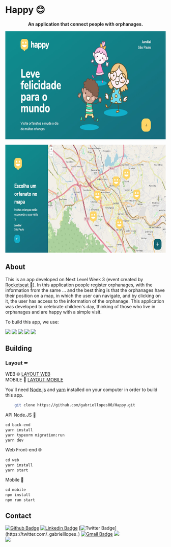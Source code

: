 # Happy 😊
<p align="center">
  <strong>An application that connect people with orphanages.</strong>
</p>

<p align="center">
    <img width="700" height="338" src="./github_images/1.jpg">
</p>
<p align="center">
    <img width="700" height="338" src="./github_images/2.jpg">
</p>

## About
This is an app developed on Next Level Week 3 (event created by [Rocketseat 🚀](https://rocketseat.com.br/)).
In this application people register orphanages, with the information from the same ... and the best thing is that the orphanages have their position on a map, in which the user can navigate, and by clicking on it, the user has access to the information of the orphanage.
This application was developed to celebrate children's day, thinking of those who live in orphanages and are happy with a simple visit.

To build this app, we use:
<div class="row">
  <img src="https://img.shields.io/badge/node.js%20-%2343853D.svg?&style=for-the-badge&logo=node.js&logoColor=white">
  <img src="	https://img.shields.io/badge/typescript%20-%23007ACC.svg?&style=for-the-badge&logo=typescript&logoColor=white">
  <img src="https://img.shields.io/badge/react%20-%2320232a.svg?&style=for-the-badge&logo=react&logoColor=%2361DAFB">
  <img src="https://img.shields.io/badge/sqlite-%2307405e.svg?&style=for-the-badge&logo=sqlite&logoColor=white">
  <img src="https://img.shields.io/badge/javascript-%23F7DF1E.svg?&style=flat-square&logo=javascript&logoColor=black&labelColor=black">
</div>

## Building

### Layout ✒
WEB 🌐 [LAYOUT WEB](https://nodejs.org) <br>
MOBILE 📱 [LAYOUT MOBILE](https://nodejs.org)

You'll need [Node.js](https://nodejs.org) and  [yarn](https://classic.yarnpkg.com/en/docs/install/#windows-stable) installed on your computer in order to build this app.

```bash
    git clone https://github.com/gabriellopes00/Happy.git
```

API Node.JS 🚀

```ssh
cd back-end
yarn install
yarn typeorm migration:run
yarn dev
```

Web Front-end 🌐

```ssh
cd web
yarn install
yarn start
```

Mobile 📱

```ssh
cd mobile
npm install
npm run start
```

## Contact

[![Github Badge](https://img.shields.io/badge/-Github-000?style=flat-square&logo=Github&logoColor=white&link=https://github.com/gabriellopes00)](https://github.com/gabriellopes00)
[![Linkedin Badge](https://img.shields.io/badge/-LinkedIn-blue?style=flat-square&logo=Linkedin&logoColor=white&link=https://www.linkedin.com/in/gabriel-lopes-6625631b0/)](https://www.linkedin.com/in/gabriel-lopes-6625631b0/)
[![Twitter Badge](https://img.shields.io/badge/-Twitter-1ca0f1?style=flat-square&labelColor=1ca0f1&logo=twitter&logoColor=white&link=https://twitter.com/_gabrielllopes_)](https://twitter.com/_gabrielllopes_)
[![Gmail Badge](https://img.shields.io/badge/-Gmail-D14836?&style=flat-square&logo=Gmail&logoColor=white&link=mailto:gabrielluislopes00@gmail.com)](mailto:gabrielluislopes00@gmail.com)
  <a href="https://www.facebook.com/profile.php?id=100034920821684">
    <img src="https://img.shields.io/badge/Facebook-%231877F2.svg?&style=flat-square&logo=facebook&logoColor=white">  
  </a> 
  <a href="https://www.instagram.com/_.gabriellopes/?hl=pt-br">
    <img src="https://img.shields.io/badge/Instagram-%23E4405F.svg?&style=flat-square&logo=instagram&logoColor=white">
  </a>

